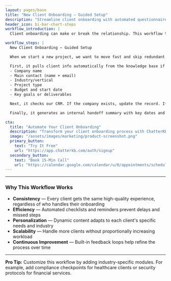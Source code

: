 ```yaml
---
layout: pages/base
title: "New Client Onboarding – Guided Setup"
description: "Streamline client onboarding with automated questionnaires, document collection, and project kickoff workflows."
header_icon: bi-bar-chart-steps
workflow_introduction: |
  Client onboarding can make or break the relationship. This workflow transforms the chaotic first-week scramble into a **smooth, professional experience** that sets expectations and builds confidence from day one. This one leverages [Zapier MCP](https://mcp.zapier.com). ChatterKB is smart enough to know if you've added [HubSpot](https://www.hubspot.com/) as your CRM. It just works.

workflow_steps: |
  New Client Onboarding – Guided Setup

  When we start a new project, we want to move fast and skip redundant tasks. This assistant helps do that by walking us through only the essentials.

  First, it pulls client info automatically from the knowledge base if we upload an intake form or pitch deck. It should contain all of the information that follows:
  - Company name
  - Main contact (name + email) 
  - Industry/vertical
  - Project type
  - Budget and start date
  - Key goals or deliverables

  Next, it checks our CRM. If the company exists, update the record. If not, it creates one using the info above.

  Finally, it generates an internal handoff summary with key dates and any open questions.

cta:
  title: "Automate Your Client Onboarding"
  description: "Transform your client onboarding process with ChatterKB's intelligent workflow automation."
  image: "/assets/images/marketing/product-screenshot.png"
  primary_button:
    text: "Try It Free"
    url: "https://app.chatterkb.com/auth/signup"
  secondary_button:
    text: "Book 15-Min Call"
    url: "https://calendar.google.com/calendar/u/0/appointments/schedules/AcZssZ0oYQ10osj27ugUfwOrSoV893uJ-kWPhIKNBhII5bTlwc3j6HdkEunH29TciGeOttFjfxqEn92O"
---
```


---

### Why This Workflow Works

- **Consistency** — Every client gets the same high-quality experience, regardless of who handles their onboarding
- **Efficiency** — Automated checklists and reminders prevent delays and missed steps
- **Personalization** — Dynamic content adapts to each client's specific needs and industry
- **Scalability** — Handle more clients without proportionally increasing workload
- **Continuous Improvement** — Built-in feedback loops help refine the process over time

---

**Pro Tip:** Customize this workflow by adding industry-specific modules. For example, add compliance checkpoints for healthcare clients or security protocols for financial services. 